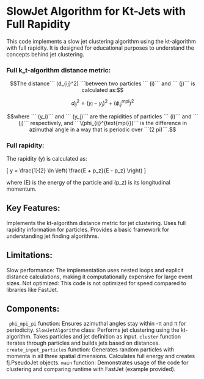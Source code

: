 # SlowJet Algorithm for Kt-Jets with Full Rapidity
This code implements a slow jet clustering algorithm using the kt-algorithm with full rapidity. It is designed for educational purposes to understand the concepts behind jet clustering.

### Full k_t-algorithm distance metric:
```math
The distance``` (d_{ij}^2) ```between two particles ``` (i)``` and ``` (j)``` is calculated as:
```
```math
d_{ij}^2 = (y_i - y_j)^2 + (\phi_{ij}^{\text{mpi}})^2
```
```math
where ``` (y_i)``` and ``` (y_j)``` are the rapidities of particles ``` (i)``` and ``` (j)``` respectively, and ```\(phi_{ij}^{text{mpi}})``` is the difference in azimuthal angle in a way that is periodic over ```(2 pi)```.
```
### Full rapidity:

The rapidity \(y\) is calculated as:

\[
y = \frac{1}{2} \ln \left( \frac{E + p_z}{E - p_z} \right)
\]

where \(E\) is the energy of the particle and \(p_z\) is its longitudinal momentum.


## Key Features:
Implements the kt-algorithm distance metric for jet clustering.
Uses full rapidity information for particles.
Provides a basic framework for understanding jet finding algorithms.

## Limitations:
Slow performance: The implementation uses nested loops and explicit distance calculations, making it computationally expensive for large event sizes.
Not optimized: This code is not optimized for speed compared to libraries like FastJet.

## Components:
``` phi_mpi_pi``` function: Ensures azimuthal angles stay within -π and π for periodicity.
```SlowJetAlgorithm``` class:
Performs jet clustering using the kt-algorithm.
Takes particles and jet definition as input.
```cluster``` function iterates through particles and builds jets based on distances.
```create_input_particles``` function:
Generates random particles with momenta in all three spatial dimensions.
Calculates full energy and creates fj.PseudoJet objects.
```main``` function:
Demonstrates usage of the code for clustering and comparing runtime with FastJet (example provided).
